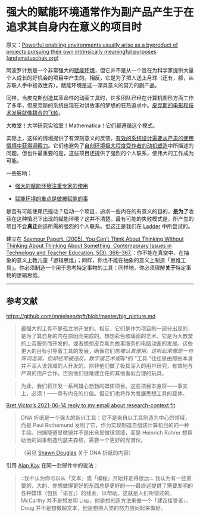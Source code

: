 # 强大的赋能环境通常作为副产品产生于在追求其自身内在意义的项目时

原文：[Powerful enabling environments usually arise as a byproduct of projects pursuing their own intrinsically meaningful purposes (andymatuschak.org)](https://notes.andymatuschak.org/z4N6d29XL2PZXCa64HPcxA64RGWDb6Cagc1gs)

阿波罗计划是一个非常强大的[赋能环境](https://notes.andymatuschak.org/z3DaBP4vN1dutjUgrk3jbEeNxScccvDCxDgXe)，但它并不是从一个旨在为科学家提供大量个人成长的好机会的项目中产生的。相反，它是为了把人送上月球（还有，额，从苏联人手中拯救世界）。赋能环境是这一深具意义的努力的副产品。

同样，当皮克斯创造其革命性的动画工具时，许多团队已经在计算机图形方面工作了多年，但皮克斯的系统出现在对讲故事的梦想的狂热追求中。[皮克斯的电影和技术发展就像耦合的飞轮](https://notes.andymatuschak.org/z45gUHaD2DcqH3zMWhwHaXESZLCWWk6tHLDi6)。

大教堂！大学研究实验室！Mathematica！它们都遵循这个模式。

实际上，这样的情境提供了有深刻意义的反馈。[有效的系统设计需要从严肃的使用情境中获得洞察力](https://notes.andymatuschak.org/z3H98n8DGZmu8XArqHZVsckyWvbTe8wK4kAt2)。它们也避免了[自创环境极大程度受作者的动机塑造](https://notes.andymatuschak.org/z34mYTEEEQcrywWkoNnz1Fzr8NmwaDsVRNgTK)中所描述的问题。但也许最重要的是，这些项目还提供了强烈的个人联系，使伟大的工作成为可能。

一些影响：

- [强大的赋能环境注重专家的使用](https://notes.andymatuschak.org/z8jg7T3YhvyXiEpy4humYAioLUEjnrdZgwHYs)

- [赋能环境的重点是做被赋能的事](https://notes.andymatuschak.org/z6tuZZKaNeLM7c9jPZwNVGURGTuXLy8jesv5i)

是否有可能使尾巴摇动？启动一个项目，追求一些内在的有意义的目的，**是为了**收获在这种情况下出现的赋能环境？这并不清楚。最有可能的失败模式是，所产生的项目不会**真正**创造所需的强烈的个人联系。但这正是我们在 [Ladder](https://notes.andymatuschak.org/z62KCVNbi7fBXMNzcDBUeEu2ePfc3EwUws9oa) 中所尝试的。

建立在 [Seymour Papert. (2005). You Can’t Think About Thinking Without Thinking About Thinking About Something. Contemporary Issues in Technology and Teacher Education, 5(3), 366–367.](https://notes.andymatuschak.org/z246TsTf2Swmj6B1j93Q9FLd9L3VskhpMoUs)：你不能在真空中、在抽象的意义上教儿童「逻辑思维」；同样，你也不能在抽象的意义上制造「思维工具」。你必须制造一个用于思考特定事物的工具；同样地，你必须理解**关于**特定事物的逻辑思维。

------

## 参考文献

https://github.com/mnielsen/tpft/blob/master/big_picture.md

> 最强大的工具不是孤立地开发的。相反，它们是作为项目的一部分出现的，是为了其自身的内在原因而完成的。想想彩色玻璃窗的艺术，它是为大教堂的上帝服务而开发的。或者想想皮克斯为故事服务的电脑动画的发展。这些更大的目标引导着工具的发展，确保它们*能被认真使用。这听起来像是一句陈词滥调，但却经常被违反。数学或艺术或*等*的 "工具 "往往是由那些本身并不深入该领域的人开发的。除非他们做了极其深入的用户研究，有效地与严肃的用户合作，否则他们很难建立任何其他看似合理的玩具。

>

> 为此，我们将开发一系列雄心勃勃的媒体项目。这些项目本身将——事实上，必须！——具有内在的价值。但它们也将作为发展思想工具的载体。

[Bret Victor’s 2021-06-14 reply to my email about research-context fit](https://notes.andymatuschak.org/zTsykmF3t4cZqqctk8MS8sz3i7JTyvfAp7m)

> DNA 折纸是一个强大的新兴工具；它不是来自以工具制造为中心的领域，而是 Paul Rothemund 发明了它，作为实现制造自组装计算机目的的一种手段。扫描隧道显微镜并不是出自显微镜领域，而是 Heinrich Rohrer 想帮助他的同事制造约瑟夫森结，需要一个更好的光谱仪。

>（另见 [Shawn Douglas](https://notes.andymatuschak.org/zq5tFP6gqpapKkwgNa6DWuWk5yVrbTy4ZCE) 关于 DNA 折纸的内容）

引用 [Alan Kay](https://notes.andymatuschak.org/zFXW7zSLgsJsiHhQejeZGYcrKLoRvbeWrRt) 在同一封邮件中的说法：

> ::我不认为你可以从「文本」或「编程」开始并走得很远::. 我认为有一些重要的、大的、你想做得更好的东西总是更好的——最终这提供了需要发明的各种媒体（包括「语言」）的线索，以帮助。这就是人们所错过的。McCarthy 并不是想发明 Lisp，他是想创造方法来做一个「建议接受者」。Doug 并不是想做超文本，他是想把人类的努力协同起来做好。